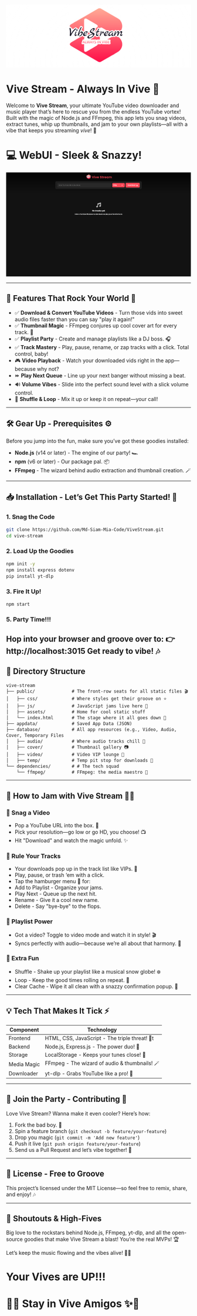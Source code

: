 <img src="https://github.com/Md-Siam-Mia-Code/ViveStream/blob/main/assets/img/logo.png" alt="Vive Stream">

# Vive Stream - Always In Vive 🎉

Welcome to **Vive Stream**, your ultimate YouTube video downloader and music player that’s here to rescue you from the endless YouTube vortex! Built with the magic of Node.js and FFmpeg, this app lets you snag videos, extract tunes, whip up thumbnails, and jam to your own playlists—all with a vibe that keeps you streaming *vive*! 🌟

# 💻 WebUI - Sleek & Snazzy!
<img src="https://github.com/Md-Siam-Mia-Code/ViveStream/blob/main/assets/img/webui.png" alt="WebUI Preview">

---

## 🚀 **Features That Rock Your World** 🎸
- ✅ **Download & Convert YouTube Videos** - Turn those vids into sweet audio files faster than you can say "play it again!"
- ✅ **Thumbnail Magic** - FFmpeg conjures up cool cover art for every track. 📸
- ✅ **Playlist Party** - Create and manage playlists like a DJ boss. 🎧
- ✅ **Track Mastery** - Play, pause, rename, or zap tracks with a click. Total control, baby!
- 🎮 **Video Playback** - Watch your downloaded vids right in the app—because why not?
- ⏩ **Play Next Queue** - Line up your next banger without missing a beat.
- 🔊 **Volume Vibes** - Slide into the perfect sound level with a slick volume control.
- 🌈 **Shuffle & Loop** - Mix it up or keep it on repeat—your call!

---

## 🛠️ **Gear Up - Prerequisites** ⚙️
Before you jump into the fun, make sure you’ve got these goodies installed:
- **Node.js** (v14 or later) - The engine of our party! 🏎️
- **npm** (v6 or later) - Our package pal. 📦
- **FFmpeg** - The wizard behind audio extraction and thumbnail creation. 🪄

---

## 📥 **Installation - Let’s Get This Party Started!** 🎈

### 1. Snag the Code
```bash
git clone https://github.com/Md-Siam-Mia-Code/ViveStream.git
cd vive-stream
```

### 2. Load Up the Goodies
```bash
npm init -y
npm install express dotenv
pip install yt-dlp
```

### 3. Fire It Up!
```bash
npm start
```

### 5. Party Time!!!
Hop into your browser and groove over to:
👉 http://localhost:3015
Get ready to vibe! 🎶
---

## 📂 **Directory Structure**
```
vive-stream
├── public/              # The front-row seats for all static files 🎬
│   ├── css/             # Where styles get their groove on ⭐
│   ├── js/              # JavaScript jams live here 🧠
│   ├── assets/          # Home for cool static stuff
│   └── index.html       # The stage where it all goes down 🎤
├── appdata/             # Saved App Data (JSON)
├── database/            # All app resources (e.g., Video, Audio, Cover, Temporary Files
│   ├── audio/           # Where audio tracks chill 🎵
│   ├── cover/           # Thumbnail gallery 📷
│   ├── video/           # Video VIP lounge 🎥
│   ├── temp/            # Temp pit stop for downloads 🚧
└── dependencies/        # # The tech squad
    └── ffmpeg/          # FFmpeg: the media maestro 🎻
```

---

## **🎯 How to Jam with Vive Stream 🕺💃**

### 🔹 Snag a Video
- Pop a YouTube URL into the box. 🎯
- Pick your resolution—go low or go HD, you choose! 📺
- Hit "Download" and watch the magic unfold. ✨

### 🔹 Rule Your Tracks
- Your downloads pop up in the track list like VIPs. 🌟
- Play, pause, or trash ‘em with a click.
- Tap the hamburger menu 🍔 for:
 - Add to Playlist - Organize your jams.
 - Play Next - Queue up the next hit.
 - Rename - Give it a cool new name.
 - Delete - Say "bye-bye" to the flops.

### 🔹 Playlist Power
- Got a video? Toggle to video mode and watch it in style! 🎬
- Syncs perfectly with audio—because we’re all about that harmony. 🎵

### 🔹 Extra Fun
- Shuffle - Shake up your playlist like a musical snow globe! ❄️
- Loop - Keep the good times rolling on repeat. 🔄
- Clear Cache - Wipe it all clean with a snazzy confirmation popup. 🧹

---

## **💡 Tech That Makes It Tick ⚡**

| Component     | Technology       |
|---------------|------------------|
| Frontend      | HTML, CSS, JavaScript - The triple threat! 🎨t |
| Backend       | Node.js, Express.js - The power duo! 💪|
| Storage       | LocalStorage - Keeps your tunes close! 💾|
| Media Magic   | FFmpeg - The wizard of audio & thumbnails! 🪄|
| Downloader    | yt-dlp - Grabs YouTube like a pro! 🚀|

---

## **🤝 Join the Party - Contributing 🎉**
Love Vive Stream? Wanna make it even cooler? Here’s how:

1. Fork the bad boy. 🍴
2. Spin a feature branch (`git checkout -b feature/your-feature`)
3. Drop you magic (`git commit -m 'Add new feature'`)
4. Push it live (`git push origin feature/your-feature`)
5. Send us a Pull Request and let’s vibe together! 🤗

---

## **📄 License - Free to Groove**
This project’s licensed under the MIT License—so feel free to remix, share, and enjoy! 🎶

---

## **🙌 Shoutouts & High-Fives**
Big love to the rockstars behind Node.js, FFmpeg, yt-dlp, and all the open-source goodies that make Vive Stream a blast! You’re the real MVPs! 🏆

Let’s keep the music flowing and the vibes alive! 🎸✨

# Your Vives are UP!!!
# 🌈✨ Stay in Vive Amigos ✨🌈
